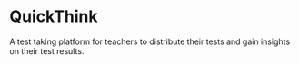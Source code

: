 # QuickThink
A test taking platform for teachers to distribute their tests and gain insights on their test results.
